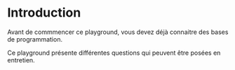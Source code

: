 # Introduction

Avant de commmencer ce playground, vous devez déjà connaitre des bases de programmation.

Ce playground présente différentes questions qui peuvent être posées en entretien.



